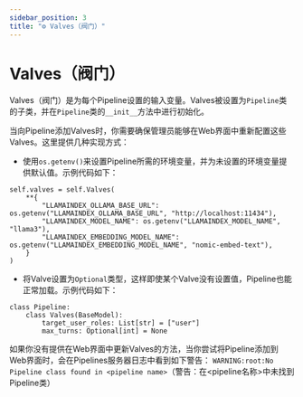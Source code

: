 ```yaml
---
sidebar_position: 3
title: "⚙️ Valves（阀门）"
---
```


# Valves（阀门）

Valves（阀门）是为每个Pipeline设置的输入变量。Valves被设置为`Pipeline`类的子类，并在`Pipeline`类的`__init__`方法中进行初始化。

当向Pipeline添加Valves时，你需要确保管理员能够在Web界面中重新配置这些Valves。这里提供几种实现方式：

- 使用`os.getenv()`来设置Pipeline所需的环境变量，并为未设置的环境变量提供默认值。示例代码如下：

```
self.valves = self.Valves(
    **{
        "LLAMAINDEX_OLLAMA_BASE_URL": os.getenv("LLAMAINDEX_OLLAMA_BASE_URL", "http://localhost:11434"),
        "LLAMAINDEX_MODEL_NAME": os.getenv("LLAMAINDEX_MODEL_NAME", "llama3"),
        "LLAMAINDEX_EMBEDDING_MODEL_NAME": os.getenv("LLAMAINDEX_EMBEDDING_MODEL_NAME", "nomic-embed-text"),
    }
)
```

- 将Valve设置为`Optional`类型，这样即使某个Valve没有设置值，Pipeline也能正常加载。示例代码如下：

```
class Pipeline:
    class Valves(BaseModel):
        target_user_roles: List[str] = ["user"]
        max_turns: Optional[int] = None
```

如果你没有提供在Web界面中更新Valves的方法，当你尝试将Pipeline添加到Web界面时，会在Pipelines服务器日志中看到如下警告：
`WARNING:root:No Pipeline class found in <pipeline name>`（警告：在<pipeline名称>中未找到Pipeline类）
